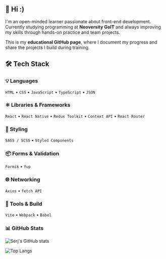 ## 👋 Hi :)

I'm an open-minded learner passionate about front-end development.  
Currently studying programming at **Neoversity GoIT** and always improving my skills through hands-on practice and team projects.

This is my **educational GitHub page**, where I document my progress and share the projects I build during training.  



## 🛠️ Tech Stack
### 💡 Languages  
`HTML` • `CSS` • `JavaScript` • `TypeScript` • `JSON`
### ⚛️ Libraries & Frameworks  
`React` • `React Native` • `Redux Toolkit` • `Context API` • `React Router`
### 🎨 Styling  
`SASS / SCSS` • `Styled Components`
### 📦 Forms & Validation  
`Formik` • `Yup`
### 🌐 Networking  
`Axios` • `fetch API`
### 🧰 Tools & Build  
`Vite` • `Webpack` • `Babel`

 
### 📊 GitHub Stats

![Serj's GitHub stats](https://github-readme-stats.vercel.app/api?username=IndianaCornell&show_icons=true&theme=transparent&hide=stars)

![Top Langs](https://github-readme-stats.vercel.app/api/top-langs/?usernameIndianaCornell&layout=compact&theme=transparent)
